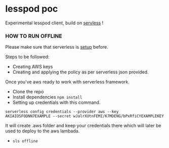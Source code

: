 # lesspod poc

   Experimental lesspod client, build on [servless](https://serverless.com/) !

### HOW TO RUN OFFLINE

Please make sure that serverless is [setup](https://serverless.com/framework/docs/providers/aws/guide/credentials/) before. 

Steps to be followed:

- Creating AWS keys
- Creating and applying the policy as per serverless json provided.

Once you've aws ready to work with serverless framework.

- Clone the repo
- Install dependencies `npm install`
- Setting up credentials with this command.
```
serverless config credentials --provider aws --key AKIAIOSFODNN7EXAMPLE --secret wJalrXUtnFEMI/K7MDENG/bPxRfiCYEXAMPLEKEY

```
It will create .aws folder and keep your credentials there which will later be used to deploy to the aws lambada.

- `sls offline`
